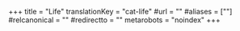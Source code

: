 +++
title = "Life"
translationKey = "cat-life"
#url = ""
#aliases = [""]
#relcanonical = ""
#redirectto = ""
metarobots = "noindex"
+++
